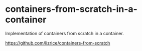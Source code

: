 # containers-from-scratch-in-a-container

Implementation of containers from scratch in a container.

https://github.com/lizrice/containers-from-scratch